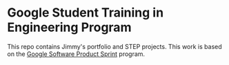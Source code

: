 # Google Student Training in Engineering Program

This repo contains Jimmy's portfolio and STEP projects.
This work is based on the [Google Software Product Sprint](https://g.co/softwareproductsprint) program.